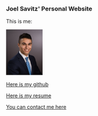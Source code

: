 ### Joel Savitz' Personal Website

This is me:

<img src="me.jpg" alt="oops, the image link is broken!" width="100px" height="auto" />

[Here is my github](https://github.com/theyoyojo)

[Here is my resume](./resume.pdf)

[You can contact me here](joelsavitz@gmail.com)
